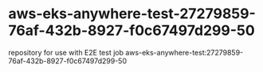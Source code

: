 # aws-eks-anywhere-test-27279859-76af-432b-8927-f0c67497d299-50
repository for use with E2E test job aws-eks-anywhere-test:27279859-76af-432b-8927-f0c67497d299-50
